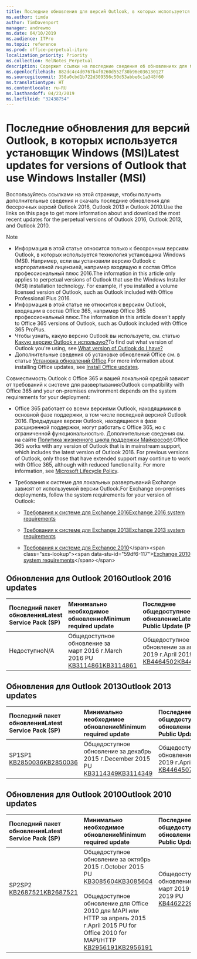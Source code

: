 ```yaml
---
title: Последние обновления для версий Outlook, в которых используется установщик Windows (MSI)
ms.author: timda
author: TimDavenport
manager: andrewmo
ms.date: 04/10/2019
ms.audience: ITPro
ms.topic: reference
ms.prod: office-perpetual-itpro
localization_priority: Priority
ms.collection: RelNotes_Perpetual
description: Содержит ссылки на последние сведения об обновлениях для бессрочных версий Outlook 2016, Outlook 2013 и Outlook 2010 для ИТ-специалистов
ms.openlocfilehash: 882dc4c4d0767b4f0260d552f30b96e036130127
ms.sourcegitcommit: 358a0cbd1b722d309556c50d53abbe6c1a348f60
ms.translationtype: HT
ms.contentlocale: ru-RU
ms.lasthandoff: 04/23/2019
ms.locfileid: "32438754"
---
```

# <a name="latest-updates-for-versions-of-outlook-that-use-windows-installer-msi"></a><span data-ttu-id="59df6-103">Последние обновления для версий Outlook, в которых используется установщик Windows (MSI)</span><span class="sxs-lookup"><span data-stu-id="59df6-103">Latest updates for versions of Outlook that use Windows Installer (MSI)</span></span>

<span data-ttu-id="59df6-104">Воспользуйтесь ссылками на этой странице, чтобы получить дополнительные сведения и скачать последние обновления для бессрочных версий Outlook 2016, Outlook 2013 и Outlook 2010.</span><span class="sxs-lookup"><span data-stu-id="59df6-104">Use the links on this page to get more information about and download the most recent updates for the perpetual versions of Outlook 2016, Outlook 2013, and Outlook 2010.</span></span>
  
> [!NOTE]
> - <span data-ttu-id="59df6-p101">Информация в этой статье относится только к бессрочным версиям Outlook, в которых используется технология установщика Windows (MSI). Например, если вы установили версию Outlook с корпоративной лицензией, например входящую в состав Office профессиональный плюс 2016.</span><span class="sxs-lookup"><span data-stu-id="59df6-p101">The information in this article only applies to perpetual versions of Outlook that use the Windows Installer (MSI) installation technology. For example, if you installed a volume licensed version of Outlook, such as Outlook included with Office Professional Plus 2016.</span></span>
> - <span data-ttu-id="59df6-107">Информация в этой статье не относится к версиям Outlook, входящим в состав Office 365, например Office 365 профессиональный плюс.</span><span class="sxs-lookup"><span data-stu-id="59df6-107">The information in this article doesn't apply to Office 365 versions of Outlook, such as Outlook included with Office 365 ProPlus.</span></span>
> - <span data-ttu-id="59df6-108">Чтобы узнать, какую версию Outlook вы используете, см. статью [Какую версию Outlook я использую?](https://support.office.com/article/b3a9568c-edb5-42b9-9825-d48d82b2257c)</span><span class="sxs-lookup"><span data-stu-id="59df6-108">To find out what version of Outlook you're using, see [What version of Outlook do I have?](https://support.office.com/article/b3a9568c-edb5-42b9-9825-d48d82b2257c)</span></span>
> - <span data-ttu-id="59df6-109">Дополнительные сведения об установке обновлений Office см. в статье [Установка обновлений Office](https://support.office.com/article/2ab296f3-7f03-43a2-8e50-46de917611c5).</span><span class="sxs-lookup"><span data-stu-id="59df6-109">For more information about installing Office updates, see [Install Office updates](https://support.office.com/article/2ab296f3-7f03-43a2-8e50-46de917611c5).</span></span> 
  
<span data-ttu-id="59df6-110">Совместимость Outlook с Office 365 и вашей локальной средой зависит от требований к системе для развертывания:</span><span class="sxs-lookup"><span data-stu-id="59df6-110">Outlook compatibility with Office 365 and your on-premises environment depends on the system requirements for your deployment:</span></span>
  
- <span data-ttu-id="59df6-p102">Office 365 работает со всеми версиями Outlook, находящимися в основной фазе поддержки, в том числе последней версией Outlook 2016. Предыдущие версии Outlook, находящиеся в фазе расширенной поддержки, могут работать с Office 365, но с ограниченной функциональностью. Дополнительные сведения см. на сайте [Политика жизненного цикла поддержки Майкрософт](https://support.microsoft.com/lifecycle).</span><span class="sxs-lookup"><span data-stu-id="59df6-p102">Office 365 works with any version of Outlook that is in mainstream support, which includes the latest version of Outlook 2016. For previous versions of Outlook, only those that have extended support may continue to work with Office 365, although with reduced functionality. For more information, see [Microsoft Lifecycle Policy](https://support.microsoft.com/lifecycle).</span></span>
    
- <span data-ttu-id="59df6-114">Требования к системе для локальных развертываний Exchange зависят от используемой версии Outlook.</span><span class="sxs-lookup"><span data-stu-id="59df6-114">For Exchange on-premises deployments, follow the system requirements for your version of Outlook:</span></span>
    
  - [<span data-ttu-id="59df6-115">Требования к системе для Exchange 2016</span><span class="sxs-lookup"><span data-stu-id="59df6-115">Exchange 2016 system requirements</span></span>](https://docs.microsoft.com/Exchange/plan-and-deploy/system-requirements)
    
  - [<span data-ttu-id="59df6-116">Требования к системе для Exchange 2013</span><span class="sxs-lookup"><span data-stu-id="59df6-116">Exchange 2013 system requirements</span></span>](https://docs.microsoft.com/exchange/exchange-2013-system-requirements-exchange-2013-help)
    
  - <span data-ttu-id="59df6-117">[Требования к системе для Exchange 2010](https://docs.microsoft.com/previous-versions/office/exchange-server-2010/aa996719(v=exchg.141))</span><span class="sxs-lookup"><span data-stu-id="59df6-117">[Exchange 2010 system requirements](https://docs.microsoft.com/previous-versions/office/exchange-server-2010/aa996719(v=exchg.141))</span></span>

   
## <a name="outlook-2016-updates"></a><span data-ttu-id="59df6-118">Обновления для Outlook 2016</span><span class="sxs-lookup"><span data-stu-id="59df6-118">Outlook 2016 updates</span></span>

|<span data-ttu-id="59df6-119">**Последний пакет обновления**</span><span class="sxs-lookup"><span data-stu-id="59df6-119">**Latest Service Pack (SP)**</span></span>|<span data-ttu-id="59df6-120">**Минимально необходимое обновление**</span><span class="sxs-lookup"><span data-stu-id="59df6-120">**Minimum required update**</span></span>|<span data-ttu-id="59df6-121">**Последнее общедоступное обновление**</span><span class="sxs-lookup"><span data-stu-id="59df6-121">**Latest Public Update (PU)**</span></span>|
|:-----|:-----|:-----|
|<span data-ttu-id="59df6-122">Недоступно</span><span class="sxs-lookup"><span data-stu-id="59df6-122">N/A</span></span>  <br/> |<span data-ttu-id="59df6-123">Общедоступное обновление за март 2016 г.</span><span class="sxs-lookup"><span data-stu-id="59df6-123">March 2016 PU</span></span> <br/>[<span data-ttu-id="59df6-124">KB3114861</span><span class="sxs-lookup"><span data-stu-id="59df6-124">KB3114861</span></span>](https://support.microsoft.com/help/3114861) <br/> |<span data-ttu-id="59df6-125">Общедоступное обновление за апрель 2019 г.</span><span class="sxs-lookup"><span data-stu-id="59df6-125">April 2019 PU</span></span> <br/>[<span data-ttu-id="59df6-126">KB4464502</span><span class="sxs-lookup"><span data-stu-id="59df6-126">KB4464502</span></span>](https://support.microsoft.com/help/4464502) 

## <a name="outlook-2013-updates"></a><span data-ttu-id="59df6-127">Обновления для Outlook 2013</span><span class="sxs-lookup"><span data-stu-id="59df6-127">Outlook 2013 updates</span></span>

|<span data-ttu-id="59df6-128">**Последний пакет обновления**</span><span class="sxs-lookup"><span data-stu-id="59df6-128">**Latest Service Pack (SP)**</span></span>|<span data-ttu-id="59df6-129">**Минимально необходимое обновление**</span><span class="sxs-lookup"><span data-stu-id="59df6-129">**Minimum required update**</span></span>|<span data-ttu-id="59df6-130">**Последнее общедоступное обновление**</span><span class="sxs-lookup"><span data-stu-id="59df6-130">**Latest Public Update (PU)**</span></span>|
|:-----|:-----|:-----|
|<span data-ttu-id="59df6-131">SP1</span><span class="sxs-lookup"><span data-stu-id="59df6-131">SP1</span></span>  <br/>[<span data-ttu-id="59df6-132">KB2850036</span><span class="sxs-lookup"><span data-stu-id="59df6-132">KB2850036</span></span>](https://go.microsoft.com/fwlink/p/?LinkId=512538) <br/> |<span data-ttu-id="59df6-133">Общедоступное обновление за декабрь 2015 г.</span><span class="sxs-lookup"><span data-stu-id="59df6-133">December 2015 PU</span></span> <br/>[<span data-ttu-id="59df6-134">KB3114349</span><span class="sxs-lookup"><span data-stu-id="59df6-134">KB3114349</span></span>](https://support.microsoft.com/kb/3114349) <br/> |<span data-ttu-id="59df6-135">Общедоступное обновление за апрель 2019 г.</span><span class="sxs-lookup"><span data-stu-id="59df6-135">April 2019 PU</span></span> <br/>[<span data-ttu-id="59df6-136">KB4464507</span><span class="sxs-lookup"><span data-stu-id="59df6-136">KB4464507</span></span>](https://support.microsoft.com/help/4464507)  |
   
## <a name="outlook-2010-updates"></a><span data-ttu-id="59df6-137">Обновления для Outlook 2010</span><span class="sxs-lookup"><span data-stu-id="59df6-137">Outlook 2010 updates</span></span>

|<span data-ttu-id="59df6-138">**Последний пакет обновления**</span><span class="sxs-lookup"><span data-stu-id="59df6-138">**Latest Service Pack (SP)**</span></span>|<span data-ttu-id="59df6-139">**Минимально необходимое обновление**</span><span class="sxs-lookup"><span data-stu-id="59df6-139">**Minimum required update**</span></span>|<span data-ttu-id="59df6-140">**Последнее общедоступное обновление**</span><span class="sxs-lookup"><span data-stu-id="59df6-140">**Latest Public Update (PU)**</span></span>|
|:-----|:-----|:-----|
|<span data-ttu-id="59df6-141">SP2</span><span class="sxs-lookup"><span data-stu-id="59df6-141">SP2</span></span> <br/>[<span data-ttu-id="59df6-142">KB2687521</span><span class="sxs-lookup"><span data-stu-id="59df6-142">KB2687521</span></span>](https://go.microsoft.com/fwlink/p/?LinkId=512542) <br><br><br><br/> |<span data-ttu-id="59df6-143">Общедоступное обновление за октябрь 2015 г.</span><span class="sxs-lookup"><span data-stu-id="59df6-143">October 2015 PU</span></span> <br/> [<span data-ttu-id="59df6-144">KB3085604</span><span class="sxs-lookup"><span data-stu-id="59df6-144">KB3085604</span></span>](https://support.microsoft.com/kb/3085604) <br/><br/>  <span data-ttu-id="59df6-145">Общедоступное обновление для Office 2010 для MAPI или HTTP за апрель 2015 г.</span><span class="sxs-lookup"><span data-stu-id="59df6-145">April 2015 PU for Office 2010 for MAPI/HTTP</span></span> <br/> [<span data-ttu-id="59df6-146">KB2956191</span><span class="sxs-lookup"><span data-stu-id="59df6-146">KB2956191</span></span>](https://support.microsoft.com/ru-RU/help/2956191/april-14-2015-update-for-office-2010-kb2956191) <br/> |<span data-ttu-id="59df6-147">Общедоступное обновление за март 2019 г.</span><span class="sxs-lookup"><span data-stu-id="59df6-147">March 2019 PU</span></span> <br/>[<span data-ttu-id="59df6-148">KB4462229</span><span class="sxs-lookup"><span data-stu-id="59df6-148">KB4462229</span></span>](https://support.microsoft.com/help/4462229) <br><br><br><br/>|
   

